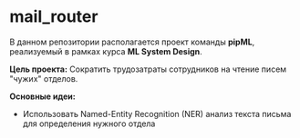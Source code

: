 # mail_router
В данном репозитории располагается проект команды **pipML**, реализуемый в рамках курса **ML System Design**.


**Цель проекта:** 
Сократить трудозатраты сотрудников на чтение писем "чужих" отделов.

**Основные идеи:** 
- Использовать Named-Entity Recognition (NER) анализ текста письма для определения нужного отдела
